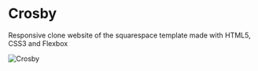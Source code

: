 # Crosby
Responsive clone website of the squarespace template made with HTML5, CSS3 and Flexbox

![Crosby](https://user-images.githubusercontent.com/96017744/180053423-f4f69ac7-4d3d-49d4-bdaf-d02abf4beb92.png)
